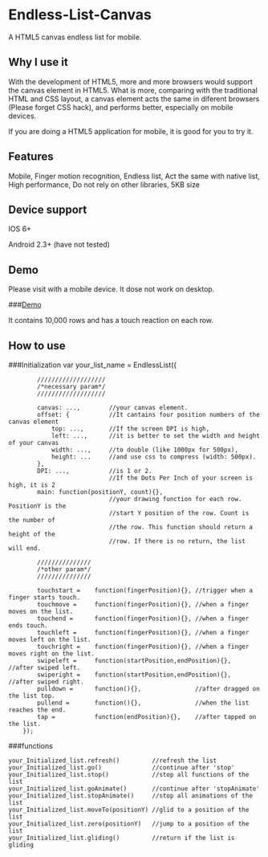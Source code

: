 Endless-List-Canvas
===================
A HTML5 canvas endless list for mobile.

Why I use it
---------------
With the development of HTML5, more and more browsers would support the canvas element in HTML5. What is more, comparing with the traditional HTML and CSS layout, a canvas element acts the same in diferent browsers (Please forget CSS hack), and performs better, especially on mobile devices.

If you are doing a HTML5 application for mobile, it is good for you to try it.

Features
------------
Mobile, Finger motion recognition, Endless list, Act the same with native list, High performance, Do not rely on other libraries, 5KB size

Device support
--------------
IOS 6+

Android 2.3+ (have not tested)

Demo
--------------
Please visit with a mobile device. It dose not work on desktop.

###[Demo](http://jsbin.com/buxiq/3/)

It contains 10,000 rows and has a touch reaction on each row.

How to use
-------------

###Initialization
		var your_list_name = EndlessList({

			///////////////////
			/*necessary param*/
			///////////////////

			canvas: ...,		//your canvas element.
			offset: {			//It cantains four position numbers of the canvas element
				top: ...,		//If the screen DPI is high,				
				left: ...,		//it is better to set the width and height of your canvas
				width: ...,		//to double (like 1000px for 500px),
				height: ...		//and use css to compress (width: 500px).
			},
			DPI: ...,			//is 1 or 2. 
								//If the Dots Per Inch of your screen is high, it is 2
			main: function(positionY, count){},  
								//your drawing function for each row. PositionY is the
								//start Y position of the row. Count is the number of
								//the row. This function should return a height of the
								//row. If there is no return, the list will end.

			///////////////
			/*other param*/
			///////////////

			touchstart = 	function(fingerPosition){}, //trigger when a finger starts touch.
			touchmove = 	function(fingerPosition){}, //when a finger moves on the list.
			touchend = 		function(fingerPosition){}, //when a finger ends touch.
			touchleft = 	function(fingerPosition){}, //when a finger moves left on the list.
			touchright = 	function(fingerPosition){}, //when a finger moves right on the list.
			swipeleft = 	function(startPosition,endPosition){}, 	//after swiped left.
			swiperight = 	function(startPosition,endPosition){}, 	//after swiped right.
			pulldown = 		function(){}, 				//after dragged on the list top.
			pullend = 		function(){}, 				//when the list reaches the end.
			tap = 			function(endPosition){}, 	//after tapped on the list.
		});

###functions

	your_Initialized_list.refresh()			//refresh the list
	your_Initialized_list.go()				//continue after 'stop'
	your_Initialized_list.stop()			//stop all functions of the list
	your_Initialized_list.goAnimate()		//continue after 'stopAnimate'
	your_Initialized_list.stopAnimate()		//stop all animations of the list
	your_Initialized_list.moveTo(positionY)	//glid to a position of the list
	your_Initialized_list.zero(positionY)	//jump to a position of the list
	your_Initialized_list.gliding()			//return if the list is gliding